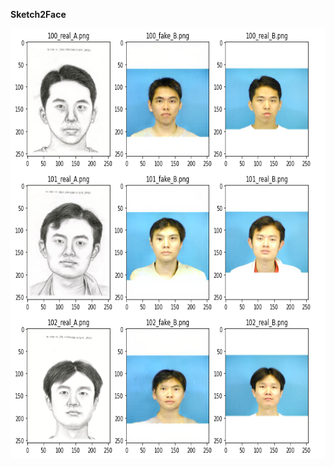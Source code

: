 **Sketch2Face**
<div style="text-align:center">
<img src="results/1.png" alt="results/1.png" width="681" height="688">
</div>
